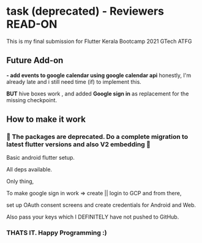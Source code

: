 # task (deprecated) - Reviewers READ-ON
This is my final submission for Flutter Kerala Bootcamp 2021 GTech ATFG 

## Future Add-on

**- add events to google calendar using google calendar api**
honestly, I'm already late and i still need time (if) to implement this.

**BUT** hive boxes work , and added **Google sign in** as replacement for the missing checkpoint.

## How to make it work
### 🚫 The packages are deprecated. Do a complete migration to latest flutter versions and also V2 embedding 🚫
Basic android flutter setup.

All deps available.

Only thing, 

To make google sign in work => create || login to GCP and from there,

set up OAuth consent screens and create credentials for Android and Web.

Also pass your keys which I DEFINITELY have not pushed to GitHub.


### THATS IT. Happy Programming :)
